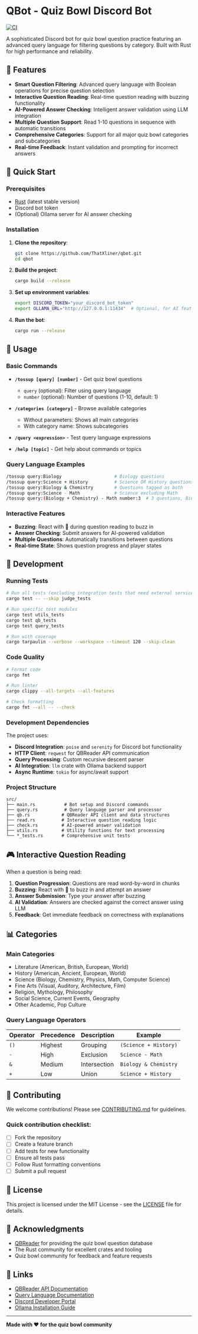 # QBot - Quiz Bowl Discord Bot

[![CI](https://github.com/ThatXliner/qbot/actions/workflows/ci.yml/badge.svg)](https://github.com/ThatXliner/qbot/actions/workflows/ci.yml)

A sophisticated Discord bot for quiz bowl question practice featuring an advanced query language for filtering questions by category. Built with Rust for high performance and reliability.

## 🎯 Features

- **Smart Question Filtering**: Advanced query language with Boolean operations for precise question selection
- **Interactive Question Reading**: Real-time question reading with buzzing functionality
- **AI-Powered Answer Checking**: Intelligent answer validation using LLM integration
- **Multiple Question Support**: Read 1-10 questions in sequence with automatic transitions
- **Comprehensive Categories**: Support for all major quiz bowl categories and subcategories
- **Real-time Feedback**: Instant validation and prompting for incorrect answers

## 🚀 Quick Start

### Prerequisites

- [Rust](https://rustup.rs/) (latest stable version)
- Discord bot token
- (Optional) Ollama server for AI answer checking

### Installation

1. **Clone the repository**:
   ```bash
   git clone https://github.com/ThatXliner/qbot.git
   cd qbot
   ```

2. **Build the project**:
   ```bash
   cargo build --release
   ```

3. **Set up environment variables**:
   ```bash
   export DISCORD_TOKEN="your_discord_bot_token"
   export OLLAMA_URL="http://127.0.0.1:11434"  # Optional, for AI features
   ```

4. **Run the bot**:
   ```bash
   cargo run --release
   ```

## 📖 Usage

### Basic Commands

- **`/tossup [query] [number]`** - Get quiz bowl questions
  - `query` (optional): Filter using query language
  - `number` (optional): Number of questions (1-10, default: 1)

- **`/categories [category]`** - Browse available categories
  - Without parameters: Shows all main categories
  - With category name: Shows subcategories

- **`/query <expression>`** - Test query language expressions

- **`/help [topic]`** - Get help about commands or topics

### Query Language Examples

```bash
/tossup query:Biology                    # Biology questions
/tossup query:Science + History          # Science OR History questions  
/tossup query:Biology & Chemistry        # Questions tagged as both
/tossup query:Science - Math             # Science excluding Math
/tossup query:(Biology + Chemistry) - Math number:3  # 3 questions, Biology or Chemistry but no Math
```

### Interactive Features

- **Buzzing**: React with 🤚 during question reading to buzz in
- **Answer Checking**: Submit answers for AI-powered validation
- **Multiple Questions**: Automatically transitions between questions
- **Real-time State**: Shows question progress and player states

## 🔧 Development

### Running Tests

```bash
# Run all tests (excluding integration tests that need external services)
cargo test -- --skip judge_tests

# Run specific test modules
cargo test utils_tests
cargo test qb_tests  
cargo test query_tests

# Run with coverage
cargo tarpaulin --verbose --workspace --timeout 120 --skip-clean
```

### Code Quality

```bash
# Format code
cargo fmt

# Run linter
cargo clippy --all-targets --all-features

# Check formatting
cargo fmt --all -- --check
```

### Development Dependencies

The project uses:
- **Discord Integration**: `poise` and `serenity` for Discord bot functionality
- **HTTP Client**: `reqwest` for QBReader API communication
- **Query Processing**: Custom recursive descent parser
- **AI Integration**: `llm` crate with Ollama backend support
- **Async Runtime**: `tokio` for async/await support

### Project Structure

```
src/
├── main.rs           # Bot setup and Discord commands
├── query.rs          # Query language parser and processor
├── qb.rs            # QBReader API client and data structures  
├── read.rs          # Interactive question reading logic
├── check.rs         # AI-powered answer validation
├── utils.rs         # Utility functions for text processing
└── *_tests.rs       # Comprehensive unit tests
```

## 🎮 Interactive Question Reading

When a question is being read:

1. **Question Progression**: Questions are read word-by-word in chunks
2. **Buzzing**: React with 🤚 to buzz in and attempt an answer
3. **Answer Submission**: Type your answer after buzzing
4. **AI Validation**: Answers are checked against the correct answer using LLM
5. **Feedback**: Get immediate feedback on correctness with explanations

## 📊 Categories

### Main Categories
- Literature (American, British, European, World)
- History (American, Ancient, European, World)
- Science (Biology, Chemistry, Physics, Math, Computer Science)
- Fine Arts (Visual, Auditory, Architecture, Film)
- Religion, Mythology, Philosophy
- Social Science, Current Events, Geography
- Other Academic, Pop Culture

### Query Language Operators

| Operator | Precedence | Description | Example |
|----------|------------|-------------|---------|
| `()`     | Highest    | Grouping    | `(Science + History)` |
| `-`      | High       | Exclusion   | `Science - Math` |
| `&`      | Medium     | Intersection| `Biology & Chemistry` |
| `+`      | Low        | Union       | `Science + History` |

## 🤝 Contributing

We welcome contributions! Please see [CONTRIBUTING.md](CONTRIBUTING.md) for guidelines.

### Quick contribution checklist:
- [ ] Fork the repository
- [ ] Create a feature branch
- [ ] Add tests for new functionality
- [ ] Ensure all tests pass
- [ ] Follow Rust formatting conventions
- [ ] Submit a pull request

## 📄 License

This project is licensed under the MIT License - see the [LICENSE](LICENSE) file for details.

## 🙏 Acknowledgments

- [QBReader](https://www.qbreader.org/) for providing the quiz bowl question database
- The Rust community for excellent crates and tooling
- Quiz bowl community for feedback and feature requests

## 🔗 Links

- [QBReader API Documentation](https://www.qbreader.org/api-docs)
- [Query Language Documentation](QUERY_LANGUAGE.md)
- [Discord Developer Portal](https://discord.com/developers/applications)
- [Ollama Installation Guide](https://ollama.ai/)

---

**Made with ❤️ for the quiz bowl community**
